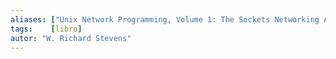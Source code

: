```yaml
---
aliases: ["Unix Network Programming, Volume 1: The Sockets Networking API"]
tags:    [libro]
autor: "W. Richard Stevens"
---
```

